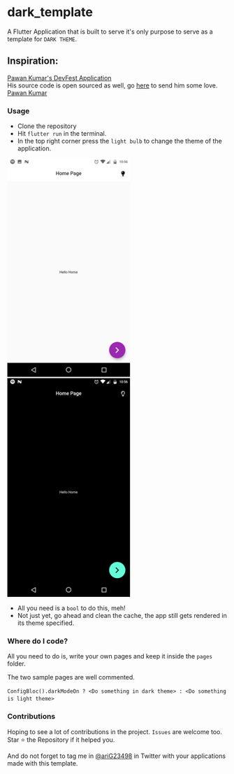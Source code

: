 # dark_template

A Flutter Application that is built to serve it's only purpose to serve as a template for `DARK THEME`.

## Inspiration:
[Pawan Kumar's DevFest Application](https://www.youtube.com/watch?v=gw272X66qvU&list=PLR2qQy0Zxs_Vju3tKnYgzbAhywHHPuDjQ)<br>
His source code is open sourced as well, go [here](https://github.com/iampawan/DevfestTutorialApp/tree/dev%23ch2) to send him some love.<br>
[Pawan Kumar](https://twitter.com/imthepk)

### Usage

* Clone the repository
* Hit `flutter run` in the terminal.
* In the top right corner press the `light bulb` to change the theme of the application.

<img src="assets/Light.png" height=500>

<img src="assets/Dark.png" height=500>

* All you need is a `bool` to do this, meh!
* Not just yet, go ahead and clean the cache, the app still gets rendered in its theme specified.

### Where do I code?

All you need to do is, write your own pages and keep it inside the `pages` folder.

The two sample pages are well commented. 

`ConfigBloc().darkModeOn ? <Do something in dark theme> : <Do something is light theme>`

### Contributions

Hoping to see a lot of contributions in the project. `Issues` are welcome too. Star :star: the Repository if it helped you. 

And do not forget to tag me in [@ariG23498](https://twitter.com/ariG23498) in Twitter with your applications made with this template.
